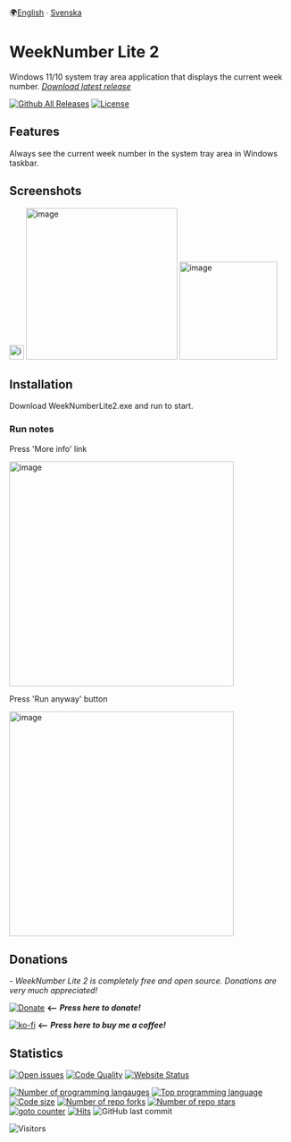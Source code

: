 🌍[English](README.md) ∙ [Svenska](README.sv-SE.md)

# WeekNumber Lite 2
Windows 11/10 system tray area application that displays the current week number.
 [*Download latest release*](https://github.com/voltura/WeekNumberLite2/releases/latest/download/WeekNumberLite2.exe) 

[![Github All Releases](https://img.shields.io/github/downloads/voltura/WeekNumberLite2/total.svg)]()
[![License](https://img.shields.io/badge/licence-MIT-green)]()

## Features
Always see the current week number in the system tray area in Windows taskbar.

## Screenshots
<img width="26" alt="image" src="https://user-images.githubusercontent.com/2292809/155431284-c06fc399-597a-43f5-95f3-2a5f5fb90250.png">

<img width="271" alt="image" src="https://user-images.githubusercontent.com/2292809/155431247-bc7c45c9-d748-408e-87ab-e2605f0da186.png">

<img width="175" alt="image" src="https://user-images.githubusercontent.com/2292809/169479743-3d64a051-a138-44bb-a2e6-e66c0a061032.png">


## Installation
Download WeekNumberLite2.exe and run to start.

### Run notes
Press 'More info' link

<img width="402" alt="image" src="https://user-images.githubusercontent.com/2292809/155432419-b64a1b0a-7b3b-4d6f-9eb9-6d4a5744b922.png">

Press 'Run anyway' button

<img width="402" alt="image" src="https://user-images.githubusercontent.com/2292809/155432464-47cb1240-adc4-4c4e-987e-4bffa3d48fce.png">


## Donations
*- WeekNumber Lite 2 is completely free and open source. Donations are very much appreciated!*

[![Donate](https://img.shields.io/badge/donate_via-paypal_or_card-blue)](https://www.paypal.com/donate?hosted_button_id=7PN65YXN64DBG) __⟵__ _**Press here to donate!**_

[![ko-fi](https://ko-fi.com/img/githubbutton_sm.svg)](https://ko-fi.com/G2G74W5F8) __⟵__ _**Press here to buy me a coffee!**_
   
## Statistics
[![Open issues](https://img.shields.io/github/issues/voltura/WeekNumberLite2)](https://github.com/voltura/WeekNumberLite2/issues)
[![Code Quality](https://img.shields.io/github/workflow/status/voltura/WeekNumberLite2/CodeQL)]()
[![Website Status](https://img.shields.io/website?url=https%3A%2F%2Fvoltura.github.io%2FWeekNumberLite2%2F)]()

[![Number of programming langauges](https://img.shields.io/github/languages/count/voltura/WeekNumberLite2)]()
[![Top programming language](https://img.shields.io/github/languages/top/voltura/WeekNumberLite2)]()
[![Code size](https://img.shields.io/github/languages/code-size/voltura/WeekNumberLite2)]()
[![Number of repo forks](https://img.shields.io/github/forks/voltura/WeekNumberLite2)]()
[![Number of repo stars](https://img.shields.io/github/stars/voltura/WeekNumberLite2)]()
[![goto counter](https://img.shields.io/github/search/voltura/WeekNumberLite2/goto)]()
[![Hits](https://hits.seeyoufarm.com/api/count/incr/badge.svg?url=https%3A%2F%2Fgithub.com%2Fvoltura%2FWeekNumberLite2%2Fhit-counter&count_bg=%2379C83D&title_bg=%23555555&icon=&icon_color=%23E7E7E7&title=hits&edge_flat=false)]()
![GitHub last commit](https://img.shields.io/github/last-commit/voltura/WeekNumberLite2?color=red)

![Visitors](https://estruyf-github.azurewebsites.net/api/VisitorHit?user=volturaf&repo=WeekNumberLite2&countColorcountColor&countColor=%235690f2)
